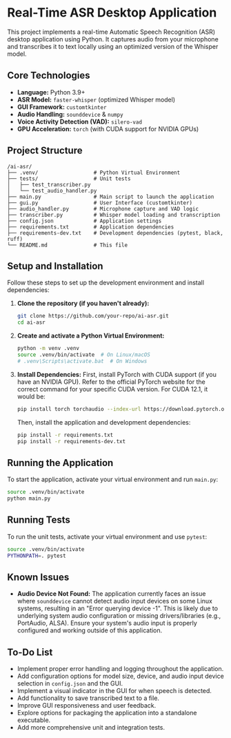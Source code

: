 # Real-Time ASR Desktop Application

This project implements a real-time Automatic Speech Recognition (ASR) desktop application using Python. It captures audio from your microphone and transcribes it to text locally using an optimized version of the Whisper model.

## Core Technologies

*   **Language:** Python 3.9+
*   **ASR Model:** `faster-whisper` (optimized Whisper model)
*   **GUI Framework:** `customtkinter`
*   **Audio Handling:** `sounddevice` & `numpy`
*   **Voice Activity Detection (VAD):** `silero-vad`
*   **GPU Acceleration:** `torch` (with CUDA support for NVIDIA GPUs)

## Project Structure

```
/ai-asr/
├── .venv/                  # Python Virtual Environment
├── tests/                  # Unit tests
│   ├── test_transcriber.py
│   └── test_audio_handler.py
├── main.py                 # Main script to launch the application
├── gui.py                  # User Interface (customtkinter)
├── audio_handler.py        # Microphone capture and VAD logic
├── transcriber.py          # Whisper model loading and transcription
├── config.json             # Application settings
├── requirements.txt        # Application dependencies
├── requirements-dev.txt    # Development dependencies (pytest, black, ruff)
└── README.md               # This file
```

## Setup and Installation

Follow these steps to set up the development environment and install dependencies:

1.  **Clone the repository (if you haven't already):**
    ```bash
    git clone https://github.com/your-repo/ai-asr.git
    cd ai-asr
    ```

2.  **Create and activate a Python Virtual Environment:**
    ```bash
    python -m venv .venv
    source .venv/bin/activate  # On Linux/macOS
    # .venv\Scripts\activate.bat  # On Windows
    ```

3.  **Install Dependencies:**
    First, install PyTorch with CUDA support (if you have an NVIDIA GPU). Refer to the official PyTorch website for the correct command for your specific CUDA version. For CUDA 12.1, it would be:
    ```bash
    pip install torch torchaudio --index-url https://download.pytorch.org/whl/cu121
    ```
    Then, install the application and development dependencies:
    ```bash
    pip install -r requirements.txt
    pip install -r requirements-dev.txt
    ```

## Running the Application

To start the application, activate your virtual environment and run `main.py`:

```bash
source .venv/bin/activate
python main.py
```

## Running Tests

To run the unit tests, activate your virtual environment and use `pytest`:

```bash
source .venv/bin/activate
PYTHONPATH=. pytest
```

## Known Issues

*   **Audio Device Not Found:** The application currently faces an issue where `sounddevice` cannot detect audio input devices on some Linux systems, resulting in an "Error querying device -1". This is likely due to underlying system audio configuration or missing drivers/libraries (e.g., PortAudio, ALSA). Ensure your system's audio input is properly configured and working outside of this application.

## To-Do List

*   Implement proper error handling and logging throughout the application.
*   Add configuration options for model size, device, and audio input device selection in `config.json` and the GUI.
*   Implement a visual indicator in the GUI for when speech is detected.
*   Add functionality to save transcribed text to a file.
*   Improve GUI responsiveness and user feedback.
*   Explore options for packaging the application into a standalone executable.
*   Add more comprehensive unit and integration tests.
